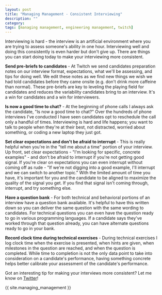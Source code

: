 ```yaml
---
layout: post
title: "Managing Management - Consistent Interviewing"
description: ""
category: 
tags: [managing management, engineering management, twitch]
---
```


Interviewing is hard - the interview is an artificial environment where you are trying to assess someone's ability in one hour. Interviewing well and doing this consistently is even harder but don't give up. There are things you can start doing today to make your interviewing more consistent. 

**Send pre-briefs to candidates** - At Twitch we send candidates preparation notes on our interview format, expectations, what we'll be assessing, and tips for doing well. We edit these notes as we find new things we wish we had told candidates before they came onsite (e.g. don't drink more caffeine than normal). These pre-briefs are key to leveling the playing field for candidates and reduces the variability candidates bring to an interview. It's a win for candidates and a win for interviewers.

**Is now a good time to chat?** - At the beginning of phone calls I always ask the candidate, "Is now a good time to chat?" Over the hundreds of phone interviews I've conducted I have seen candidates opt to reschedule the call only a handful of times. Interviewing is hard and life happens; you want to talk to people when they're at their best, not distracted, worried about something, or coding a new laptop they just got.

**Set clear expectations and don't be afraid to interrupt** - This is really helpful when you're in the "tell me about a time" portion of your interview. Up front, set  clear expectations - "I'm looking for specific, concrete examples" - and don't be afraid to interrupt if you're not getting good signal. If you're clear on expectations you can even interrupt without coming off as rude - "If we're not digging into a good example, I'll interrupt and we can switch to another topic." With the limited amount of time you have, it's important for you and the candidate to be aligned to maximize the quality of the signal you get. If you find that signal isn't coming through, interrupt, and try something else.

**Have a question bank** - For both technical and behavioral portions of an interview have a question bank available. It's helpful to have this written down so you can deliver the same question with the same wording to candidates. For technical questions you can even have the question ready to go in various programming languages. If a candidate says they've worked through that question already, you can have alternate questions ready to go in your bank.

**Record clock time during technical exercises** - During technical exercises I log clock time when the exercise is presented, when hints are given, when milestones in the question are reached, and when the question is completed. While time to completion is not the only data point to take into consideration on a candidate's performance, having something concrete helps better calibrate your assessment of the candidate's performance.

Got an interesting tip for making your interviews more consistent? Let me know on [Twitter][1]!

{{ site.managing_management }}

[1]: https://twitter.com/markmcerqueira
[2]: https://twitter.com/piannaf
[3]: https://blog.trello.com/trello-card-repeater
